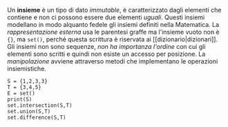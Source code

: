 Un __insieme__ è un tipo di dato _immutable_, è caratterizzato dagli elementi che contiene e non ci possono essere due elementi _uguali_.
Questi insiemi modellano in modo alquanto fedele gli insiemi definiti nella Matematica.
La _rappresentazione esterna_ usa le parentesi graffe ma l'insieme vuoto non è `{}`, ma `set()`, perché questa scrittura è riservata ai [[dizionario|dizionari]].
Gli insiemi non sono sequenze, _non ha importanza l'ordine_ con cui gli elementi sono scritti e quindi non esiste un accesso per posizione.
La _manipolazione_ avviene attraverso metodi che implementano le operazioni insiemistiche.
```jupyter
S = {1,2,3,3}
T = {3,4,5}
E = set()
print(S)
set.intersection(S,T)
set.union(S,T)
set.difference(S,T)
```
